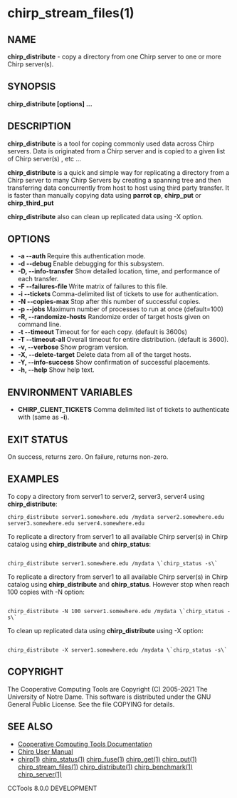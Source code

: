 






















# chirp_stream_files(1)

## NAME
**chirp_distribute** - copy a directory from one Chirp server to one or more Chirp server(s).

## SYNOPSIS
****chirp_distribute [options] <sourcehost> <sourcepath> <host1> <host2> <host3> ...****

## DESCRIPTION
**chirp_distribute** is a tool for coping commonly used data across Chirp servers. Data is originated from a Chirp server <sourcehost> <sourcepath> and is copied to a given list of Chirp server(s) <host1> <host2> <host3>, etc ...

**chirp_distribute** is a quick and simple way for replicating a directory from a Chirp server to many Chirp Servers by creating a spanning tree and then transferring data concurrently from host to host using third party transfer. It is faster than manually copying data using **parrot cp**, **chirp_put** or **chirp_third_put**

**chirp_distribute** also can clean up replicated data using -X option.
## OPTIONS


- **-a --auth <flag>** Require this authentication mode.
- **-d --debug <flag>** Enable debugging for this subsystem.
- **-D, --info-transfer** Show detailed location, time, and performance of each transfer.
- **-F --failures-file <file>** Write matrix of failures to this file.
- **-i --tickets <files>** Comma-delimited list of tickets to use for authentication.
- **-N --copies-max <num>** Stop after this number of successful copies.
- **-p --jobs <num>** Maximum number of processes to run at once (default=100)
- **-R, --randomize-hosts** Randomize order of target hosts given on command line.
- **-t --timeout <time>** Timeout for for each copy. (default is 3600s)
- **-T --timeout-all <time>** Overall timeout for entire distribution. (default is 3600).
- **-v, --verbose** Show program version.
- **-X, --delete-target** Delete data from all of the target hosts.
- **-Y, --info-success** Show confirmation of successful placements.
- **-h, --help** Show help text.


## ENVIRONMENT VARIABLES


- ****CHIRP_CLIENT_TICKETS**** Comma delimited list of tickets to authenticate with (same as **-i**).


## EXIT STATUS
On success, returns zero.  On failure, returns non-zero.

## EXAMPLES
To copy a directory from server1 to server2, server3, server4 using **chirp_distribute**:
```
chirp_distribute server1.somewhere.edu /mydata server2.somewhere.edu server3.somewhere.edu server4.somewhere.edu
```

To replicate a directory from server1 to  all available Chirp server(s) in Chirp catalog using **chirp_distribute** and **chirp_status**:

```

chirp_distribute server1.somewhere.edu /mydata \`chirp_status -s\`

```

To replicate a directory from server1 to  all available Chirp server(s) in Chirp catalog using **chirp_distribute** and **chirp_status**. However stop when reach 100 copies with -N option:
```

chirp_distribute -N 100 server1.somewhere.edu /mydata \`chirp_status -s\`

```

To clean up replicated data using **chirp_distribute** using -X option:
```

chirp_distribute -X server1.somewhere.edu /mydata \`chirp_status -s\`

```


## COPYRIGHT

The Cooperative Computing Tools are Copyright (C) 2005-2021 The University of Notre Dame.  This software is distributed under the GNU General Public License.  See the file COPYING for details.

## SEE ALSO


- [Cooperative Computing Tools Documentation]("../index.html")
- [Chirp User Manual]("../chirp.html")
- [chirp(1)](chirp.md)  [chirp_status(1)](chirp_status.md)  [chirp_fuse(1)](chirp_fuse.md)  [chirp_get(1)](chirp_get.md)  [chirp_put(1)](chirp_put.md)  [chirp_stream_files(1)](chirp_stream_files.md)  [chirp_distribute(1)](chirp_distribute.md)  [chirp_benchmark(1)](chirp_benchmark.md)  [chirp_server(1)](chirp_server.md)


CCTools 8.0.0 DEVELOPMENT
